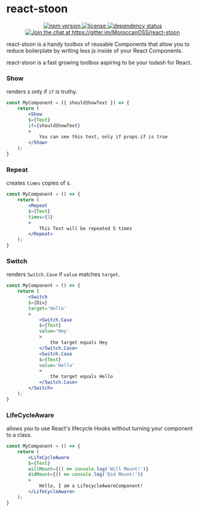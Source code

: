 # react-stoon

<p align="center">
    <a href="https://www.npmjs.com/package/@moroccan-oss/react-stoon">
        <img src="https://img.shields.io/npm/v/@moroccan-oss/react-stoon.svg"
            alt="npm version">
    </a>
    <a href="https://github.com/@moroccan-oss/react-stoon/blob/master/LICENSE.md">
        <img src="https://img.shields.io/npm/l/@moroccan-oss/react-stoon.svg"
            alt="license">
    </a>
    <a href="https://david-dm.org/MoroccanOSS/react-stoon">
        <img src="https://david-dm.org/MoroccanOSS/react-stoon/status.svg"
            alt="dependency status">
    </a>
    <a href='https://gitter.im/MoroccanOSS/react-stoon?utm_source=badge&utm_medium=badge&utm_campaign=pr-badge&utm_content=badge'>
        <img src='https://badges.gitter.im/MoroccanOSS/react-stoon.svg'
            alt='Join the chat at https://gitter.im/MoroccanOSS/react-stoon'>
    </a>
</p>


react-stoon is a handy toolbox of reusable Components that allow you to reduce boilerplate by writing less js inside of your React Components.


react-stoon is a fast growing toolbox aspiring to be your lodash for React.


### Show

renders `$` only if `if` is truthy.

```jsx
const MyComponent = ({ shouldShowText }) => {
    return (
        <Show
        $={Text}
        if={shouldShowText}
        >
            You can see this text, only if props.if is true
        </Show>
    );
}
```

### Repeat

creates `times` copies of `$`.

```jsx
const MyComponent = () => {
    return (
        <Repeat
        $={Text}
        times={5}
        >
            This Text will be repeated 5 times
        </Repeat>
    );
}
```

### Switch

renders `Switch.Case` if `value` matches `target`.

```jsx
const MyComponent = () => {
    return (
        <Switch
        $={Div}
        target='Hello'
        >
            <Switch.Case
            $={Text}
            value='Hey'
            >
                the target equals Hey
            </Switch.Case>
            <Switch.Case
            $={Text}
            value='Hello'
            >
                the target equals Hello
            </Switch.Case>
        </Switch>
    );
}
```

### LifeCycleAware

allows you to use React's lifecycle Hooks without turning your component to a class.

```jsx
const MyComponent = () => {
    return (
        <LifeCycleAware
        $={Text}
        willMount={() => console.log('Will Mount!')}
        didMount={() => console.log('Did Mount!')}
        >
            Hello, I am a LifecycleAwareComponent!
        </LifeCycleAware>
    );
}
```
